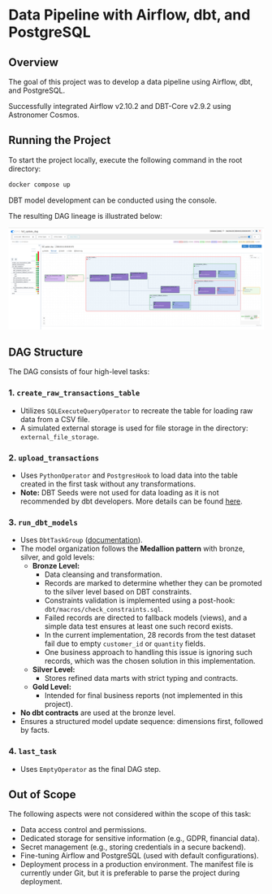 # Data Pipeline with Airflow, dbt, and PostgreSQL

## Overview
The goal of this project was to develop a data pipeline using Airflow, dbt, and PostgreSQL.

Successfully integrated Airflow v2.10.2 and DBT-Core v2.9.2 using Astronomer Cosmos.

## Running the Project
To start the project locally, execute the following command in the root directory:

```sh
docker compose up
```

DBT model development can be conducted using the console.

The resulting DAG lineage is illustrated below:

![Here should be an image](https://github.com/dubovikai/dbt_airflow_postgres/blob/master/dag.png?raw=true)

## DAG Structure
The DAG consists of four high-level tasks:

### 1. `create_raw_transactions_table`
- Utilizes `SQLExecuteQueryOperator` to recreate the table for loading raw data from a CSV file.
- A simulated external storage is used for file storage in the directory: `external_file_storage`.

### 2. `upload_transactions`
- Uses `PythonOperator` and `PostgresHook` to load data into the table created in the first task without any transformations.
- **Note:** DBT Seeds were not used for data loading as it is not recommended by dbt developers. More details can be found [here](https://docs.getdbt.com/docs/build/seeds#faqs).

### 3. `run_dbt_models`
- Uses `DbtTaskGroup` ([documentation](https://astronomer.github.io/astronomer-cosmos/index.html)).
- The model organization follows the **Medallion pattern** with bronze, silver, and gold levels:
  - **Bronze Level:**
    - Data cleansing and transformation.
    - Records are marked to determine whether they can be promoted to the silver level based on DBT constraints.
    - Constraints validation is implemented using a post-hook: `dbt/macros/check_constraints.sql`.
    - Failed records are directed to fallback models (views), and a simple data test ensures at least one such record exists.
    - In the current implementation, 28 records from the test dataset fail due to empty `customer_id` or `quantity` fields.
    - One business approach to handling this issue is ignoring such records, which was the chosen solution in this implementation.
  - **Silver Level:**
    - Stores refined data marts with strict typing and contracts.
  - **Gold Level:**
    - Intended for final business reports (not implemented in this project).
- **No dbt contracts** are used at the bronze level.
- Ensures a structured model update sequence: dimensions first, followed by facts.

### 4. `last_task`
- Uses `EmptyOperator` as the final DAG step.

## Out of Scope
The following aspects were not considered within the scope of this task:
- Data access control and permissions.
- Dedicated storage for sensitive information (e.g., GDPR, financial data).
- Secret management (e.g., storing credentials in a secure backend).
- Fine-tuning Airflow and PostgreSQL (used with default configurations).
- Deployment process in a production environment. The manifest file is currently under Git, but it is preferable to parse the project during deployment.

